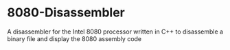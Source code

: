 # 8080-Disassembler
A disassembler for the Intel 8080 processor written in C++ to disassemble a binary file and display the 8080 assembly code

